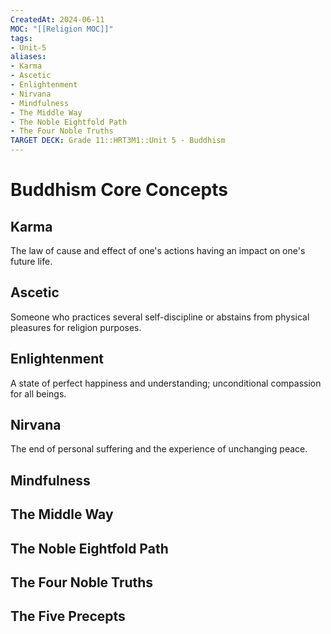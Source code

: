 ```yaml
---
CreatedAt: 2024-06-11
MOC: "[[Religion MOC]]"
tags:
- Unit-5
aliases:
- Karma
- Ascetic
- Enlightenment
- Nirvana
- Mindfulness
- The Middle Way
- The Noble Eightfold Path
- The Four Noble Truths
TARGET DECK: Grade 11::HRT3M1::Unit 5 - Buddhism
---
```


# Buddhism Core Concepts

## Karma
The law of cause and effect of one's actions having an impact on one's future life.
<!--ID: 1718714901088-->


## Ascetic
Someone who practices several self-discipline or abstains from physical pleasures for religion purposes.
<!--ID: 1718200311879-->


## Enlightenment
A state of perfect happiness and understanding; unconditional compassion for all beings.
<!--ID: 1718200311881-->


## Nirvana
The end of personal suffering and the experience of unchanging peace.
<!--ID: 1718200311882-->


## Mindfulness

## The Middle Way
<!--ID: 1718200311885-->


## The Noble Eightfold Path


## The Four Noble Truths
<!--ID: 1718200311887-->

## The Five Precepts


